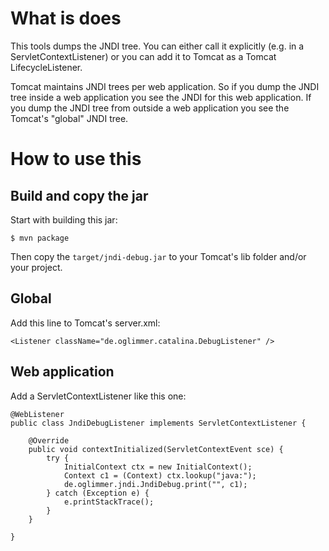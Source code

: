 
# What is does

This tools dumps the JNDI tree. You can either call it explicitly (e.g. in a ServletContextListener) or you can add it to Tomcat as a Tomcat LifecycleListener.

Tomcat maintains JNDI trees per web application. So if you dump the JNDI tree inside a web application you see the JNDI for this web application. If you dump the JNDI tree from outside a web application you see the Tomcat's "global" JNDI tree.

# How to use this

## Build and copy the jar

Start with building this jar:

```
$ mvn package
```

Then copy the `target/jndi-debug.jar` to your Tomcat's lib folder and/or your project.

## Global

Add this line to Tomcat's server.xml:

```
<Listener className="de.oglimmer.catalina.DebugListener" />
```

## Web application

Add a ServletContextListener like this one:

```
@WebListener
public class JndiDebugListener implements ServletContextListener {

	@Override
	public void contextInitialized(ServletContextEvent sce) {
		try {
			InitialContext ctx = new InitialContext();
			Context c1 = (Context) ctx.lookup("java:");
			de.oglimmer.jndi.JndiDebug.print("", c1);
		} catch (Exception e) {
			e.printStackTrace();
		}
	}

}
```

